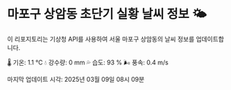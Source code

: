 
# 마포구 상암동 초단기 실황 날씨 정보 🌤️

이 리포지토리는 기상청 API를 사용하여 서울 마포구 상암동의 날씨 정보를 업데이트합니다. 

🌡️ 기온: 1.1 ℃
💧 강수량: 0 mm
💦 습도: 93 %
🌬️ 풍속: 0.4 m/s

마지막 업데이트 시각: 2025년 03월 09일 08시 09분    
